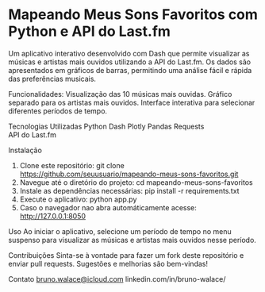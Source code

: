 # Mapeando Meus Sons Favoritos com Python e API do Last.fm

Um aplicativo interativo desenvolvido com Dash que permite visualizar as músicas e artistas mais ouvidos utilizando a API do Last.fm. Os dados são apresentados em gráficos de barras, permitindo uma análise fácil e rápida das preferências musicais.

Funcionalidades:
  Visualização das 10 músicas mais ouvidas.
  Gráfico separado para os artistas mais ouvidos.
  Interface interativa para selecionar diferentes períodos de tempo.

Tecnologias Utilizadas
  Python
  Dash
  Plotly
  Pandas
  Requests  
  API do Last.fm

Instalação
1. Clone este repositório:
  git clone https://github.com/seuusuario/mapeando-meus-sons-favoritos.git
2. Navegue até o diretório do projeto:
  cd mapeando-meus-sons-favoritos
3. Instale as dependências necessárias:
  pip install -r requirements.txt
4. Execute o aplicativo:
  python app.py
5. Caso o navegador nao abra automáticamente acesse: http://127.0.0.1:8050

Uso
  Ao iniciar o aplicativo, selecione um período de tempo no menu suspenso para visualizar as músicas e artistas mais ouvidos nesse período.

Contribuições
  Sinta-se à vontade para fazer um fork deste repositório e enviar pull requests. Sugestões e melhorias são bem-vindas!

Contato
bruno.walace@icloud.com
linkedin.com/in/bruno-walace/
